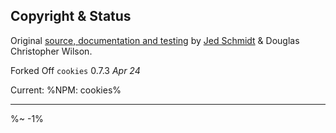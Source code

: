 <!-- ## TODO

- [ ] Add a new item to the todo list. -->

<!-- <table> -->
<!-- <tr><th> -->

<!-- <kbd>🚄 [Cookies' Attributes](../../wiki/Cookie-Attributes)</kbd> -->
<!-- --- -->



<!-- </th></tr> -->
<!-- block-start -->
<!-- <tr><td> -->
<!-- <img src="/wiki/cookies.gif" alt="Cookies Attributes: domain, expires, httpOnly, maxAge, overwrite, path, sameSite, secure"> -->
<!-- </td></tr> -->
<!-- <tr><td><md2html>


<!-- </md2html></td></tr> -->
<!-- /block-end -->
<!-- </table> -->


## Copyright & Status

Original [source, documentation and testing](https://github.com/pillarjs/cookies) by [Jed Schmidt](http://jed.is/) & Douglas Christopher Wilson.

Forked Off `cookies` 0.7.3 _Apr 24_

Current:
%NPM: cookies%

---

<IdioFooter />

%~ -1%
